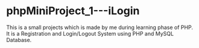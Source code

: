 # phpMiniProject_1---iLogin
This is a small projects which is made by me during learning phase of PHP. It is a Registration and Login/Logout System using PHP and MySQL Database.
